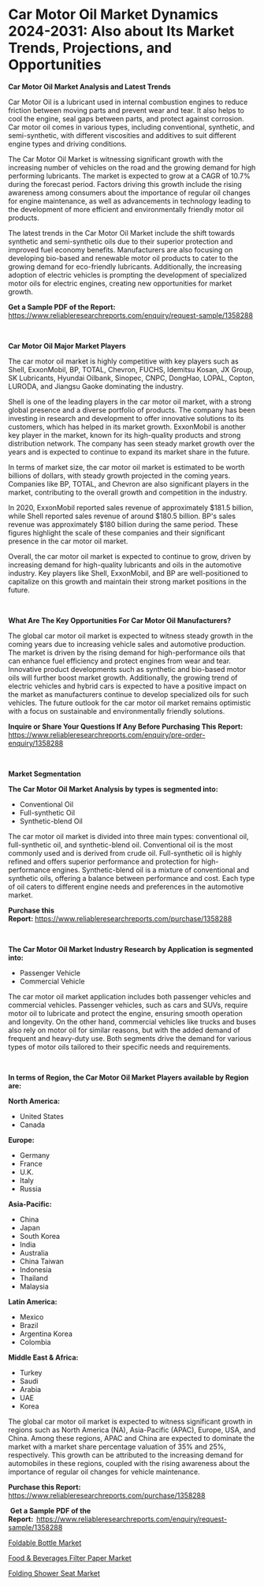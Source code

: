 <p><h1>Car Motor Oil Market Dynamics 2024-2031: Also about Its Market Trends, Projections, and Opportunities</h1></p><p><strong>Car Motor Oil Market Analysis and Latest Trends</strong></p>
<p><p>Car Motor Oil is a lubricant used in internal combustion engines to reduce friction between moving parts and prevent wear and tear. It also helps to cool the engine, seal gaps between parts, and protect against corrosion. Car motor oil comes in various types, including conventional, synthetic, and semi-synthetic, with different viscosities and additives to suit different engine types and driving conditions.</p><p>The Car Motor Oil Market is witnessing significant growth with the increasing number of vehicles on the road and the growing demand for high performing lubricants. The market is expected to grow at a CAGR of 10.7% during the forecast period. Factors driving this growth include the rising awareness among consumers about the importance of regular oil changes for engine maintenance, as well as advancements in technology leading to the development of more efficient and environmentally friendly motor oil products.</p><p>The latest trends in the Car Motor Oil Market include the shift towards synthetic and semi-synthetic oils due to their superior protection and improved fuel economy benefits. Manufacturers are also focusing on developing bio-based and renewable motor oil products to cater to the growing demand for eco-friendly lubricants. Additionally, the increasing adoption of electric vehicles is prompting the development of specialized motor oils for electric engines, creating new opportunities for market growth.</p></p>
<p><strong>Get a Sample PDF of the Report:&nbsp;</strong> <a href="https://www.reliableresearchreports.com/enquiry/request-sample/1358288">https://www.reliableresearchreports.com/enquiry/request-sample/1358288</a></p>
<p>&nbsp;</p>
<p><strong>Car Motor Oil Major Market Players</strong></p>
<p><p>The car motor oil market is highly competitive with key players such as Shell, ExxonMobil, BP, TOTAL, Chevron, FUCHS, Idemitsu Kosan, JX Group, SK Lubricants, Hyundai Oilbank, Sinopec, CNPC, DongHao, LOPAL, Copton, LURODA, and Jiangsu Gaoke dominating the industry.</p><p>Shell is one of the leading players in the car motor oil market, with a strong global presence and a diverse portfolio of products. The company has been investing in research and development to offer innovative solutions to its customers, which has helped in its market growth. ExxonMobil is another key player in the market, known for its high-quality products and strong distribution network. The company has seen steady market growth over the years and is expected to continue to expand its market share in the future.</p><p>In terms of market size, the car motor oil market is estimated to be worth billions of dollars, with steady growth projected in the coming years. Companies like BP, TOTAL, and Chevron are also significant players in the market, contributing to the overall growth and competition in the industry.</p><p>In 2020, ExxonMobil reported sales revenue of approximately $181.5 billion, while Shell reported sales revenue of around $180.5 billion. BP's sales revenue was approximately $180 billion during the same period. These figures highlight the scale of these companies and their significant presence in the car motor oil market.</p><p>Overall, the car motor oil market is expected to continue to grow, driven by increasing demand for high-quality lubricants and oils in the automotive industry. Key players like Shell, ExxonMobil, and BP are well-positioned to capitalize on this growth and maintain their strong market positions in the future.</p></p>
<p>&nbsp;</p>
<p><strong>What Are The Key Opportunities For Car Motor Oil Manufacturers?</strong></p>
<p><p>The global car motor oil market is expected to witness steady growth in the coming years due to increasing vehicle sales and automotive production. The market is driven by the rising demand for high-performance oils that can enhance fuel efficiency and protect engines from wear and tear. Innovative product developments such as synthetic and bio-based motor oils will further boost market growth. Additionally, the growing trend of electric vehicles and hybrid cars is expected to have a positive impact on the market as manufacturers continue to develop specialized oils for such vehicles. The future outlook for the car motor oil market remains optimistic with a focus on sustainable and environmentally friendly solutions.</p></p>
<p><strong>Inquire or Share Your Questions If Any Before Purchasing This Report:</strong> <a href="https://www.reliableresearchreports.com/enquiry/pre-order-enquiry/1358288">https://www.reliableresearchreports.com/enquiry/pre-order-enquiry/1358288</a></p>
<p>&nbsp;</p>
<p><strong>Market Segmentation</strong></p>
<p><strong>The Car Motor Oil Market Analysis by types is segmented into:</strong></p>
<p><ul><li>Conventional Oil</li><li>Full-synthetic Oil</li><li>Synthetic-blend Oil</li></ul></p>
<p><p>The car motor oil market is divided into three main types: conventional oil, full-synthetic oil, and synthetic-blend oil. Conventional oil is the most commonly used and is derived from crude oil. Full-synthetic oil is highly refined and offers superior performance and protection for high-performance engines. Synthetic-blend oil is a mixture of conventional and synthetic oils, offering a balance between performance and cost. Each type of oil caters to different engine needs and preferences in the automotive market.</p></p>
<p><strong>Purchase this Report:&nbsp;</strong><a href="https://www.reliableresearchreports.com/purchase/1358288">https://www.reliableresearchreports.com/purchase/1358288</a></p>
<p>&nbsp;</p>
<p><strong>The Car Motor Oil Market Industry Research by Application is segmented into:</strong></p>
<p><ul><li>Passenger Vehicle</li><li>Commercial Vehicle</li></ul></p>
<p><p>The car motor oil market application includes both passenger vehicles and commercial vehicles. Passenger vehicles, such as cars and SUVs, require motor oil to lubricate and protect the engine, ensuring smooth operation and longevity. On the other hand, commercial vehicles like trucks and buses also rely on motor oil for similar reasons, but with the added demand of frequent and heavy-duty use. Both segments drive the demand for various types of motor oils tailored to their specific needs and requirements.</p></p>
<p>&nbsp;</p>
<p><strong>In terms of Region, the Car Motor Oil Market Players available by Region are:</strong></p>
<p>
    <p> <strong> North America: </strong>
        <ul>
            <li>United States</li>
            <li>Canada</li>
        </ul>
        </p> 
    <p> <strong> Europe: </strong>
        <ul>
            <li>Germany</li>
            <li>France</li>
            <li>U.K.</li>
            <li>Italy</li>
            <li>Russia</li>
        </ul>
        </p> 
    <p> <strong> Asia-Pacific: </strong>
        <ul>
            <li>China</li>
            <li>Japan</li>
            <li>South Korea</li>
            <li>India</li>
            <li>Australia</li>
            <li>China Taiwan</li>
            <li>Indonesia</li>
            <li>Thailand</li>
            <li>Malaysia</li>
        </ul>
        </p> 
    <p> <strong> Latin America: </strong>
        <ul>
            <li>Mexico</li>
            <li>Brazil</li>
            <li>Argentina Korea</li>
            <li>Colombia</li>
        </ul>
        </p> 
    <p> <strong> Middle East & Africa: </strong>
        <ul>
            <li>Turkey</li>
            <li>Saudi</li>
            <li>Arabia</li>
            <li>UAE</li>
            <li>Korea</li>
        </ul>
    </p>
    </p>
<p><p>The global car motor oil market is expected to witness significant growth in regions such as North America (NA), Asia-Pacific (APAC), Europe, USA, and China. Among these regions, APAC and China are expected to dominate the market with a market share percentage valuation of 35% and 25%, respectively. This growth can be attributed to the increasing demand for automobiles in these regions, coupled with the rising awareness about the importance of regular oil changes for vehicle maintenance.</p></p>
<p><strong>Purchase this Report: </strong><a href="https://www.reliableresearchreports.com/purchase/1358288">https://www.reliableresearchreports.com/purchase/1358288</a></p>
<p>&nbsp;<strong>Get a Sample PDF of the Report:&nbsp;&nbsp;</strong><a href="https://www.reliableresearchreports.com/enquiry/request-sample/1358288">https://www.reliableresearchreports.com/enquiry/request-sample/1358288</a></p>
<p><strong></strong></p>
<p><p><a href="https://view.publitas.com/reportprime-1/decoding-the-foldable-bottle-market-a-deep-dive-into-the-latest-market-trends-market-segmentation-and-competitive-analysis/">Foldable Bottle Market</a></p><p><a href="https://view.publitas.com/reportprime-1/food-beverages-filter-paper-market-insights-market-players-and-forecast-till-2030/">Food & Beverages Filter Paper Market</a></p><p><a href="https://view.publitas.com/reportprime-1/folding-shower-seat-market-research-report-provides-thorough-industry-overview-which-offers-an-in-depth-analysis-of-product-trends-and-new-market-divisions/">Folding Shower Seat Market</a></p></p>